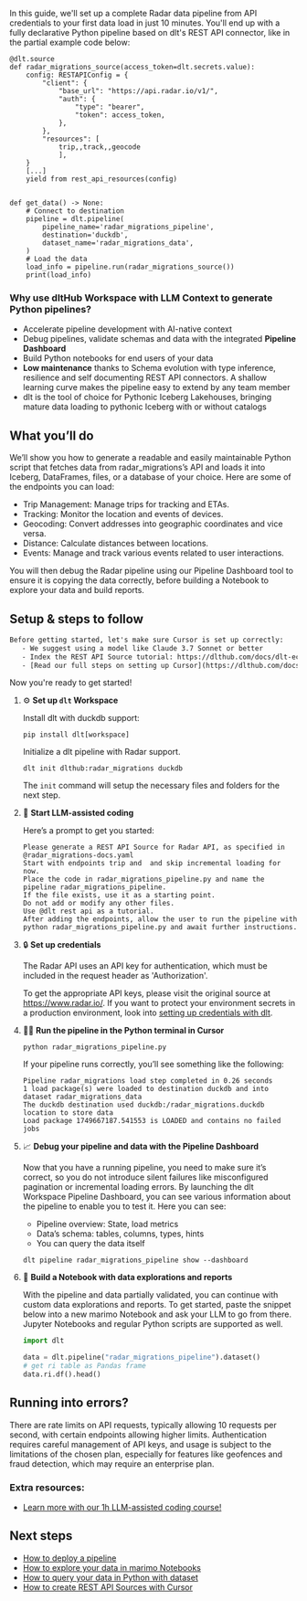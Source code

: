 In this guide, we'll set up a complete Radar data pipeline from API credentials to your first data load in just 10 minutes. You'll end up with a fully declarative Python pipeline based on dlt's REST API connector, like in the partial example code below:

```python-outcome
@dlt.source
def radar_migrations_source(access_token=dlt.secrets.value):
    config: RESTAPIConfig = {
        "client": {
            "base_url": "https://api.radar.io/v1/",
            "auth": {
                "type": "bearer",
                "token": access_token,
            },
        },
        "resources": [
            trip,,track,,geocode
            ],
    }
    [...]
    yield from rest_api_resources(config)


def get_data() -> None:
    # Connect to destination
    pipeline = dlt.pipeline(
        pipeline_name='radar_migrations_pipeline',
        destination='duckdb',
        dataset_name='radar_migrations_data', 
    )
    # Load the data
    load_info = pipeline.run(radar_migrations_source())
    print(load_info) 
```

### Why use dltHub Workspace with LLM Context to generate Python pipelines?

- Accelerate pipeline development with AI-native context
- Debug pipelines, validate schemas and data with the integrated **Pipeline Dashboard**
- Build Python notebooks for end users of your data
- **Low maintenance** thanks to Schema evolution with type inference, resilience and self documenting REST API connectors. A shallow learning curve makes the pipeline easy to extend by any team member
- dlt is the tool of choice for Pythonic Iceberg Lakehouses, bringing mature data loading to pythonic Iceberg with or without catalogs

## What you’ll do

We’ll show you how to generate a readable and easily maintainable Python script that fetches data from radar_migrations’s API and loads it into Iceberg, DataFrames, files, or a database of your choice. Here are some of the endpoints you can load:

- Trip Management: Manage trips for tracking and ETAs.
- Tracking: Monitor the location and events of devices.
- Geocoding: Convert addresses into geographic coordinates and vice versa.
- Distance: Calculate distances between locations.
- Events: Manage and track various events related to user interactions.

You will then debug the Radar pipeline using our Pipeline Dashboard tool to ensure it is copying the data correctly, before building a Notebook to explore your data and build reports.

## Setup & steps to follow

```default
Before getting started, let's make sure Cursor is set up correctly:
   - We suggest using a model like Claude 3.7 Sonnet or better
   - Index the REST API Source tutorial: https://dlthub.com/docs/dlt-ecosystem/verified-sources/rest_api/ and add it to context as **@dlt rest api**
   - [Read our full steps on setting up Cursor](https://dlthub.com/docs/dlt-ecosystem/llm-tooling/cursor-restapi#23-configuring-cursor-with-documentation)
```

Now you're ready to get started!

1. ⚙️ **Set up `dlt` Workspace**
    
    Install dlt with duckdb support:
    ```shell
    pip install dlt[workspace]
    ```

    Initialize a dlt pipeline with Radar support.
    ```shell
    dlt init dlthub:radar_migrations duckdb
    ```

    The `init` command will setup the necessary files and folders for the next step.
    
2. 🤠 **Start LLM-assisted coding**
    
    Here’s a prompt to get you started:
    
    ```prompt
    Please generate a REST API Source for Radar API, as specified in @radar_migrations-docs.yaml 
    Start with endpoints trip and  and skip incremental loading for now. 
    Place the code in radar_migrations_pipeline.py and name the pipeline radar_migrations_pipeline. 
    If the file exists, use it as a starting point. 
    Do not add or modify any other files. 
    Use @dlt rest api as a tutorial. 
    After adding the endpoints, allow the user to run the pipeline with python radar_migrations_pipeline.py and await further instructions.
    ```

    
3. 🔒 **Set up credentials** 
    
    The Radar API uses an API key for authentication, which must be included in the request header as 'Authorization'.
    
    To get the appropriate API keys, please visit the original source at https://www.radar.io/.
    If you want to protect your environment secrets in a production environment, look into [setting up credentials with dlt](https://dlthub.com/docs/walkthroughs/add_credentials).
    
4. 🏃‍♀️ **Run the pipeline in the Python terminal in Cursor**
    
    ```shell
    python radar_migrations_pipeline.py
    ```
    
    If your pipeline runs correctly, you’ll see something like the following:
    
    ```shell
    Pipeline radar_migrations load step completed in 0.26 seconds
    1 load package(s) were loaded to destination duckdb and into dataset radar_migrations_data
    The duckdb destination used duckdb:/radar_migrations.duckdb location to store data
    Load package 1749667187.541553 is LOADED and contains no failed jobs
    ```
    
5. 📈 **Debug your pipeline and data with the Pipeline Dashboard**

    Now that you have a running pipeline, you need to make sure it’s correct, so you do not introduce silent failures like misconfigured pagination or incremental loading errors. By launching the dlt Workspace Pipeline Dashboard, you can see various information about the pipeline to enable you to test it. Here you can see:
    - Pipeline overview: State, load metrics
    - Data’s schema: tables, columns, types, hints
    - You can query the data itself
    
    ```shell
    dlt pipeline radar_migrations_pipeline show --dashboard
    ```
    
6. 🐍 **Build a Notebook with data explorations and reports**

    With the pipeline and data partially validated, you can continue with custom data explorations and reports. To get started, paste the snippet below into a new marimo Notebook and ask your LLM to go from there. Jupyter Notebooks and regular Python scripts are supported as well.

    
    ```python
    import dlt

   data = dlt.pipeline("radar_migrations_pipeline").dataset()
   # get ri table as Pandas frame
   data.ri.df().head()
    ```

## Running into errors?

There are rate limits on API requests, typically allowing 10 requests per second, with certain endpoints allowing higher limits. Authentication requires careful management of API keys, and usage is subject to the limitations of the chosen plan, especially for features like geofences and fraud detection, which may require an enterprise plan.

### Extra resources:

- [Learn more with our 1h LLM-assisted coding course!](https://www.youtube.com/watch?v=GGid70rnJuM)

## Next steps

- [How to deploy a pipeline](https://dlthub.com/docs/walkthroughs/deploy-a-pipeline)
- [How to explore your data in marimo Notebooks](https://dlthub.com/docs/general-usage/dataset-access/marimo)
- [How to query your data in Python with dataset](https://dlthub.com/docs/general-usage/dataset-access/dataset)
- [How to create REST API Sources with Cursor](https://dlthub.com/docs/dlt-ecosystem/llm-tooling/cursor-restapi)